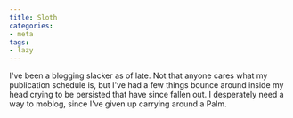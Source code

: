 ```yaml
---
title: Sloth
categories:
- meta
tags:
- lazy
---
```


I've been a blogging slacker as of late.  Not that anyone cares what my publication schedule is, but I've had a few things bounce around inside my head crying to be persisted that have since fallen out.  I desperately need a way to moblog, since I've given up carrying around a Palm.
